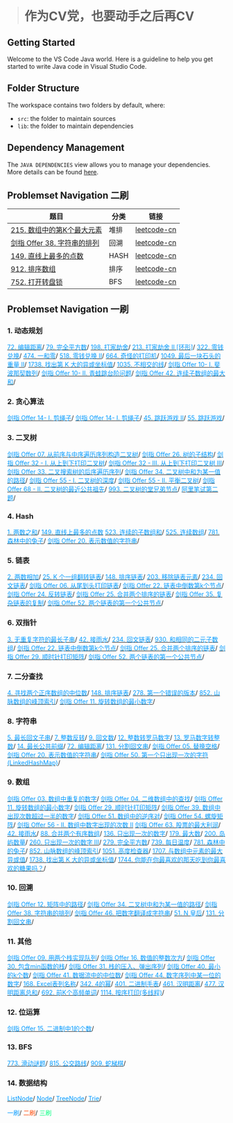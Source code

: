 > # 作为CV党，也要动手之后再CV

## Getting Started

Welcome to the VS Code Java world. Here is a guideline to help you get started to write Java code in Visual Studio Code.

## Folder Structure

The workspace contains two folders by default, where:

- `src`: the folder to maintain sources
- `lib`: the folder to maintain dependencies

## Dependency Management

The `JAVA DEPENDENCIES` view allows you to manage your dependencies. More details can be found [here](https://github.com/microsoft/vscode-java-pack/blob/master/release-notes/v0.9.0.md#work-with-jar-files-directly).

## Problemset Navigation 二刷

|题目|分类|链接|
|-|-|-|
|[215. 数组中的第K个最大元素](src/lc215.java)|堆排|[leetcode-cn](https://leetcode-cn.com/problems/kth-largest-element-in-an-array/)|
|[剑指 Offer 38. 字符串的排列](src/offer38.java)|回溯|[leetcode-cn](https://leetcode-cn.com/problems/zi-fu-chuan-de-pai-lie-lcof/)|
|[149. 直线上最多的点数](src/lc149.java)|HASH|[leetcode-cn](https://leetcode-cn.com/problems/max-points-on-a-line/)|
|[912. 排序数组](src/lc912.java)|排序|[leetcode-cn](https://leetcode-cn.com/problems/kth-largest-element-in-an-array/)|
|[752. 打开转盘锁](src/lc752.java)|BFS|[leetcode-cn](https://leetcode-cn.com/problems/open-the-lock/)|

## Problemset Navigation 一刷

### 1. 动态规划

[<span style="color:#0099ff;">72. 编辑距离</span>](src/lc72.java)/
[<span style="color:#0099ff;">79. 完全平方数</span>](src/lc79.java)/
[<span style="color:#0099ff;">198. 打家劫舍</span>](src/lc198.java)/
[<span style="color:#0099ff;">213. 打家劫舍 II [环形]</span>](src/lc213.java)/
[<span style="color:#0099ff;">322. 零钱兑换</span>](src/lc322.java)/
[<span style="color:#0099ff;">474. 一和零</span>](src/lc474.java)/
[<span style="color:#0099ff;">518. 零钱兑换 II</span>](src/lc518.java)/
[<span style="color:#0099ff;">664. 奇怪的打印机</span>](src/lc664.java)/
[<span style="color:#0099ff;">1049. 最后一块石头的重量 II</span>](src/lc1049.java)/
[<span style="color:#0099ff;">1738. 找出第 K 大的异或坐标值</span>](src/lc1738.java)/
[<span style="color:#0099ff;">1035. 不相交的线</span>](src/lc1035.java)/
[<span style="color:#0099ff;">剑指 Offer 10- I. 斐波那契数列</span>](src/offer10A.java)/
[<span style="color:#0099ff;">剑指 Offer 10- II. 青蛙跳台阶问题</span>](src/lc70offer10B.java)/
[<span style="color:#0099ff;">剑指 Offer 42. 连续子数组的最大和</span>](src/lc53offer42.java)/

### 2. 贪心算法

[<span style="color:#0099ff;">剑指 Offer 14- I. 剪绳子</span>](src/lc343offer14A.java)/
[<span style="color:#0099ff;">剑指 Offer 14- I. 剪绳子</span>](src/lc343offer14B.java)/
[<span style="color:#0099ff;">45. 跳跃游戏 II</span>](src/lc55.java)/
[<span style="color:#0099ff;">55. 跳跃游戏</span>](src/lc55.java)/

### 3. 二叉树

[<span style="color:#0099ff;">剑指 Offer 07. 从前序与中序遍历序列构造二叉树</span>](src/lc105offer07.java)/
[<span style="color:#0099ff;">剑指 Offer 26. 树的子结构</span>](src/offer26nc98.java)/
[<span style="color:#0099ff;">剑指 Offer 32 - I. 从上到下打印二叉树</span>](src/offer32A.java)/
[<span style="color:#0099ff;">剑指 Offer 32 - III. 从上到下打印二叉树 III</span>](src/offer32C.java)/
[<span style="color:#0099ff;">剑指 Offer 33. 二叉搜索树的后序遍历序列</span>](src/offer33.java)/
[<span style="color:#0099ff;">剑指 Offer 34. 二叉树中和为某一值的路径</span>](src/lc113offer34.java)/
[<span style="color:#0099ff;">剑指 Offer 55 - I. 二叉树的深度</span>](src/lc104offer55A.java)/
[<span style="color:#0099ff;">剑指 Offer 55 - II. 平衡二叉树</span>](src/lc110offer55Bnc62.java)/
[<span style="color:#0099ff;">剑指 Offer 68 - II. 二叉树的最近公共祖先</span>](src/lc236offer68Bnc102.java)/
[<span style="color:#0099ff;">993. 二叉树的堂兄弟节点</span>](src/lc993.java)/
[<span style="color:#0099ff;">阿里笔试第二题</span>](src/aliCoding2.java)/

### 4. Hash

[<span style="color:#0099ff;">1. 两数之和</span>](src/lc1.java)/
[<span style="color:#0099ff;">149. 直线上最多的点数</span>](src/lc149.java)
[<span style="color:#0099ff;">523. 连续的子数组和</span>](src/lc523.java)/
[<span style="color:#0099ff;">525. 连续数组</span>](src/lc525.java)/
[<span style="color:#0099ff;">781. 森林中的兔子</span>](src/lc781.java)/
[<span style="color:#0099ff;">剑指 Offer 20. 表示数值的字符串</span>](src/offer20.java)/

### 5. 链表

[<span style="color:#0099ff;">2. 两数相加</span>](src/lc2.java)/
[<span style="color:#0099ff;">25. K 个一组翻转链表</span>](src/lc25.java)/
[<span style="color:#0099ff;">148. 排序链表</span>](src/lc148.java)/
[<span style="color:#0099ff;">203. 移除链表元素</span>](src/lc203.java)/
[<span style="color:#0099ff;">234. 回文链表</span>](src/lc234nc96.java)/
[<span style="color:#0099ff;">剑指 Offer 06. 从尾到头打印链表</span>](src/offer06.java)/
[<span style="color:#0099ff;">剑指 Offer 22. 链表中倒数第k个节点</span>](src/offer22.java)/
[<span style="color:#0099ff;">剑指 Offer 24. 反转链表</span>](src/offer24.java)/
[<span style="color:#0099ff;">剑指 Offer 25. 合并两个排序的链表</span>](src/lc21offer25.java)/
[<span style="color:#0099ff;">剑指 Offer 35. 复杂链表的复制</span>](src/lc138offer35.java)/
[<span style="color:#0099ff;">剑指 Offer 52. 两个链表的第一个公共节点</span>](src/offer52nc66.java)/


### 6. 双指针

[<span style="color:#0099ff;">3. 无重复字符的最长子串</span>](src/lc3offer48.java)/
[<span style="color:#0099ff;">42. 接雨水</span>](src/lc42.java)/
[<span style="color:#0099ff;">234. 回文链表</span>](src/lc234nc96.java)/
[<span style="color:#0099ff;">930. 和相同的二元子数组</span>](src/lc930.java)/
[<span style="color:#0099ff;">剑指 Offer 22. 链表中倒数第k个节点</span>](src/offer22.java)/
[<span style="color:#0099ff;">剑指 Offer 25. 合并两个排序的链表</span>](src/lc21offer25.java)/
[<span style="color:#0099ff;">剑指 Offer 29. 顺时针打印矩阵</span>](src/lc54offer29.java)/
[<span style="color:#0099ff;">剑指 Offer 52. 两个链表的第一个公共节点</span>](src/offer52nc66.java)/

### 7. 二分查找

[<span style="color:#0099ff;">4. 寻找两个正序数组的中位数</span>](src/lc4.java)/
[<span style="color:#0099ff;">148. 排序链表</span>](src/lc148.java)/
[<span style="color:#0099ff;">278. 第一个错误的版本</span>](src/lc278.java)/
[<span style="color:#0099ff;">852. 山脉数组的峰顶索引</span>](src/lc852.java)/
[<span style="color:#0099ff;">剑指 Offer 11. 旋转数组的最小数字</span>](src/lc154offer11.java)/

### 8. 字符串

[<span style="color:#0099ff;">5. 最长回文子串</span>](src/lc5.java)/
[<span style="color:#0099ff;">7. 整数反转</span>](src/lc7.java)/
[<span style="color:#0099ff;">9. 回文数</span>](src/lc9.java)/
[<span style="color:#0099ff;">12. 整数转罗马数字</span>](src/lc12.java)/
[<span style="color:#0099ff;">13. 罗马数字转整数</span>](src/lc13.java)/
[<span style="color:#0099ff;">14. 最长公共前缀</span>](src/lc14nc55.java)/
[<span style="color:#0099ff;">72. 编辑距离</span>](src/lc72.java)/
[<span style="color:#0099ff;">131. 分割回文串</span>](src/lc131.java)/
[<span style="color:#0099ff;">剑指 Offer 05. 替换空格</span>](src/offer05.java)/
[<span style="color:#0099ff;">剑指 Offer 20. 表示数值的字符串</span>](src/offer20.java)/
[<span style="color:#0099ff;">剑指 Offer 50. 第一个只出现一次的字符(LinkedHashMap)</span>](src/offer50.java)/

### 9. 数组

[<span style="color:#0099ff;">剑指 Offer 03. 数组中重复的数字</span>](src/offer03.java)/
[<span style="color:#0099ff;">剑指 Offer 04. 二维数组中的查找</span>](src/lc240offer04.java)/
[<span style="color:#0099ff;">剑指 Offer 11. 旋转数组的最小数字</span>](src/lc154offer11.java)/
[<span style="color:#0099ff;">剑指 Offer 29. 顺时针打印矩阵</span>](src/lc54offer29.java)/
[<span style="color:#0099ff;">剑指 Offer 39. 数组中出现次数超过一半的数字</span>](src/lc169offer39nc73.java)/
[<span style="color:#0099ff;">剑指 Offer 51. 数组中的逆序对</span>](src/offer51.java)/
[<span style="color:#0099ff;">剑指 Offer 54. 螺旋矩阵</span>](src/offer54.java)/
[<span style="color:#0099ff;">剑指 Offer 56 - II. 数组中数字出现的次数 II</span>](src/offer56B.java)
[<span style="color:#0099ff;">剑指 Offer 63. 股票的最大利润</span>](src/lc121offer63.java)/
[<span style="color:#0099ff;">42. 接雨水</span>](src/lc42.java)/
[<span style="color:#0099ff;">88. 合并两个有序数组</span>](src/lc88nc22.java)/
[<span style="color:#0099ff;">136. 只出现一次的数字</span>](src/lc136.java)/
[<span style="color:#0099ff;">179. 最大数</span>](src/lc179.java)/
[<span style="color:#0099ff;">200. 岛屿数量</span>](src/lc200.java)/
[<span style="color:#0099ff;">260. 只出现一次的数字 III</span>](src/lc260nc75.java)/
[<span style="color:#0099ff;">279. 完全平方数</span>](src/lc279.java)/
[<span style="color:#0099ff;">739. 每日温度</span>](src/lc739.java)/
[<span style="color:#0099ff;">781. 森林中的兔子</span>](src/lc781.java)/
[<span style="color:#0099ff;">852. 山脉数组的峰顶索引</span>](src/lc852.java)/
[<span style="color:#0099ff;">1051. 高度检查器</span>](src/lc1051.java)/
[<span style="color:#0099ff;">1707. 与数组中元素的最大异或值</span>](src/lc1707.java)/
[<span style="color:#0099ff;">1738. 找出第 K 大的异或坐标值</span>](src/lc1738.java)/
[<span style="color:#0099ff;">1744. 你能在你最喜欢的那天吃到你最喜欢的糖果吗？</span>](src/lc1744.java)/


### 10. 回溯

[<span style="color:#0099ff;">剑指 Offer 12. 矩阵中的路径</span>](src/lc79offer12.java)/
[<span style="color:#0099ff;">剑指 Offer 34. 二叉树中和为某一值的路径</span>](src/lc113offer34.java)/
[<span style="color:#0099ff;">剑指 Offer 38. 字符串的排列</span>](src/offer38.java)/
[<span style="color:#0099ff;">剑指 Offer 46. 把数字翻译成字符串</span>](src/offer46.java)/
[<span style="color:#0099ff;">51. N 皇后</span>](src/lc51.java)/
[<span style="color:#0099ff;">131. 分割回文串</span>](src/lc131.java)/

### 11. 其他

[<span style="color:#0099ff;">剑指 Offer 09. 用两个栈实现队列</span>](src/offer09.java)/
[<span style="color:#0099ff;">剑指 Offer 16. 数值的整数次方</span>](src/lc50offer16.java)/
[<span style="color:#0099ff;">剑指 Offer 30. 包含min函数的栈</span>](src/lc155offer30.java)/
[<span style="color:#0099ff;">剑指 Offer 31. 栈的压入、弹出序列</span>](src/lc946offer31.java)/
[<span style="color:#0099ff;">剑指 Offer 40. 最小的k个数</span>](src/offer40.java)/
[<span style="color:#0099ff;">剑指 Offer 41. 数据流中的中位数</span>](src/lc295offer41.java)/
[<span style="color:#0099ff;">剑指 Offer 44. 数字序列中某一位的数字</span>](src/lc400offer44.java)/
[<span style="color:#0099ff;">168. Excel表列名称</span>](src/lc168.java)/
[<span style="color:#0099ff;">342. 4的幂</span>](src/lc342.java)/
[<span style="color:#0099ff;">401. 二进制手表</span>](src/lc401.java)/
[<span style="color:#0099ff;">461. 汉明距离</span>](src/lc461.java)/
[<span style="color:#0099ff;">477. 汉明距离总和</span>](src/lc477.java)/
[<span style="color:#0099ff;">692. 前K个高频单词</span>](src/lc692.java)/
[<span style="color:#0099ff;">1114. 按序打印(多线程)</span>](src/lc1114.java)/

### 12. 位运算

[<span style="color:#0099ff;">剑指 Offer 15. 二进制中1的个数</span>](src/lc191offer15.java)/

### 13. BFS

[<span style="color:#0099ff;">773. 滑动谜题</span>](src/lc773.java)/
[<span style="color:#0099ff;">815. 公交路线</span>](src/lc815.java)/
[<span style="color:#0099ff;">909. 蛇梯棋</span>](src/lc909.java)/

### 14. 数据结构

[<span style="color:#0099ff;">ListNode</span>](src/ListNode.java)/
[<span style="color:#0099ff;">Node</span>](src/Node.java)/
[<span style="color:#0099ff;">TreeNode</span>](src/TreeNode.java)/
[<span style="color:#0099ff;">Trie</span>](src/Trie.java)/

<span style="color:#0099ff;">一刷</span>/
<span style="color:#FF4500;">二刷</span>/
<span style="color:#00FF7F;">三刷</span>
